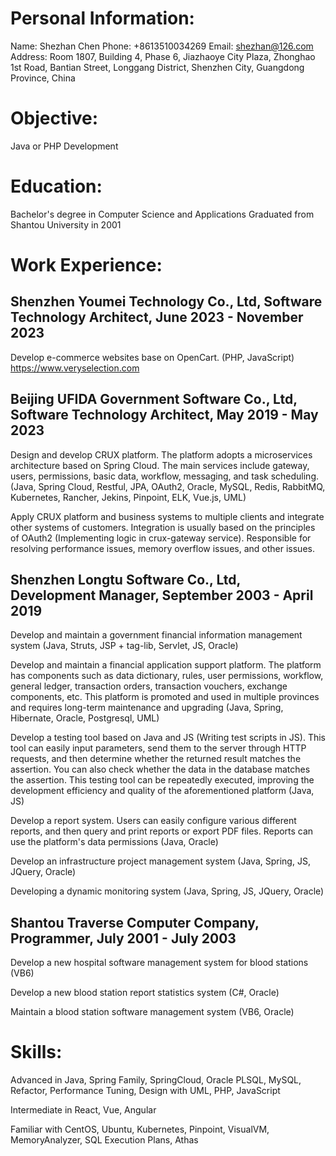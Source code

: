 # Personal Information:
Name: Shezhan Chen
Phone: +8613510034269
Email: shezhan@126.com
Address: Room 1807, Building 4, Phase 6, Jiazhaoye City Plaza, Zhonghao 1st Road, Bantian Street, Longgang District, Shenzhen City, Guangdong Province, China

# Objective: 
Java or PHP Development

# Education:
Bachelor's degree in Computer Science and Applications
Graduated from Shantou University in 2001

# Work Experience:
## Shenzhen Youmei Technology Co., Ltd, Software Technology Architect, June 2023 - November 2023

Develop e-commerce websites base on OpenCart.  (PHP, JavaScript)  https://www.veryselection.com


## Beijing UFIDA Government Software Co., Ltd, Software Technology Architect, May 2019 - May 2023

Design and develop CRUX platform. The platform adopts a microservices architecture based on Spring Cloud. The main services include gateway, users, permissions, basic data, workflow, messaging, and task scheduling. (Java, Spring Cloud, Restful, JPA, OAuth2, Oracle, MySQL, Redis, RabbitMQ, Kubernetes, Rancher, Jekins, Pinpoint, ELK, Vue.js, UML)

Apply CRUX platform and business systems to multiple clients and integrate other systems of customers. Integration is usually based on the principles of OAuth2 (Implementing logic in crux-gateway service). Responsible for resolving performance issues, memory overflow issues, and other issues. 


## Shenzhen Longtu Software Co., Ltd, Development Manager, September 2003 - April 2019

Develop and maintain a government financial information management system (Java, Struts, JSP + tag-lib, Servlet, JS, Oracle)

Develop and maintain a financial application support platform. The platform has components such as data dictionary, rules, user permissions, workflow, general ledger, transaction orders, transaction vouchers, exchange components, etc. This platform is promoted and used in multiple provinces and requires long-term maintenance and upgrading (Java, Spring, Hibernate, Oracle, Postgresql, UML)

Develop a testing tool based on Java and JS (Writing test scripts in JS). This tool can easily input parameters, send them to the server through HTTP requests, and then determine whether the returned result matches the assertion. You can also check whether the data in the database matches the assertion.  This testing tool can be repeatedly executed, improving the development efficiency and quality of the aforementioned platform (Java, JS)

Develop a report system. Users can easily configure various different reports, and then query and print reports or export PDF files. Reports can use the platform's data permissions (Java, Oracle)

Develop an infrastructure project management system (Java, Spring, JS, JQuery, Oracle)

Developing a dynamic monitoring system (Java, Spring, JS, JQuery, Oracle)


## Shantou Traverse Computer Company, Programmer, July 2001 - July 2003

Develop a new hospital software management system for blood stations (VB6)

Develop a new blood station report statistics system (C#, Oracle)

Maintain a blood station software management system (VB6, Oracle)



# Skills:

Advanced in Java, Spring Family, SpringCloud, Oracle PLSQL, MySQL, Refactor, Performance Tuning, Design with UML, PHP, JavaScript

Intermediate in React, Vue, Angular

Familiar with CentOS, Ubuntu, Kubernetes, Pinpoint, VisualVM, MemoryAnalyzer, SQL Execution Plans, Athas


